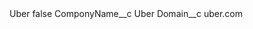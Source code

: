 <?xml version="1.0" encoding="UTF-8"?>
<CustomMetadata xmlns="http://soap.sforce.com/2006/04/metadata" xmlns:xsi="http://www.w3.org/2001/XMLSchema-instance" xmlns:xsd="http://www.w3.org/2001/XMLSchema">
    <label>Uber</label>
    <protected>false</protected>
    <values>
        <field>ComponyName__c</field>
        <value xsi:type="xsd:string">Uber</value>
    </values>
    <values>
        <field>Domain__c</field>
        <value xsi:type="xsd:string">uber.com</value>
    </values>
</CustomMetadata>
